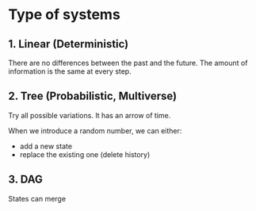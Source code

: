 # Type of systems

## 1. Linear (Deterministic)

There are no differences between the past and the future. The amount of information is the same at every step.

## 2. Tree (Probabilistic, Multiverse)

Try all possible variations. It has an arrow of time.

When we introduce a random number, we can either:

- add a new state
- replace the existing one (delete history)

## 3. DAG

States can merge
